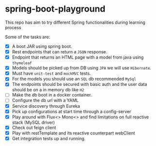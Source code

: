 # spring-boot-playground

This repo has aim to try different Spring functionalities during learning process

Some of the tasks are:

- [x] A boot JAR using spring boot.
- [x] Rest endpoints that can return a `JSON` response.
- [x] Endpoint that returns an HTML page with a model from java using `thymeleaf`
- [x] Models should be picked up from DB using `JPA` we will use `Hibernate`.
- [x] Must have `unit-test` and `mockMVC` tests.
- [x] For the models you should use an `SQL` db recommended `MySql`
- [x] The endpoints should be secured with basic auth and the user data should be on a in memory db like `H2`
- [ ] Make the db boot in a docker container.
- [ ] Configure the db url with a YAML
- [x] Service discovery through Eureka
- [x] Pick up configurations at start time through a config-server
- [x] Play around with Flux<> Mono<> and find limitations on full reactive stack (MySQL driver)
- [x] Check out feign client
- [x] Play with restTemplate and its reactive counterpart webClient
- [x] Get integration tests up and running.
